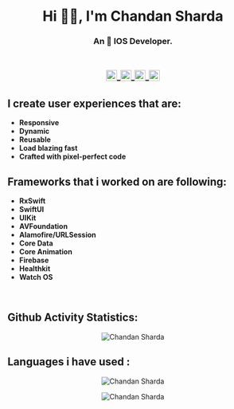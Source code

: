 <h1 align="center"> Hi 👋🏽, I'm Chandan Sharda </h1>
<h3 align="center">
    An  IOS Developer.  
</h3>
<h1 align="center">
<a href="https://in.linkedin.com/in/chandan-sharda-a33869b8">
  <img align="center" alt="Chandan Sharda's Linkdin" width="22px" src="https://cdn.jsdelivr.net/npm/simple-icons@v3/icons/linkedin.svg" />
</a>
<a href="https://github.com/chandansharda">
  <img align="center" alt="Chandan Sharda's Github" width="22px" src="https://cdn.jsdelivr.net/npm/simple-icons@v3/icons/github.svg" />
</a>
<a href="https://www.instagram.com/_chandan_sharda_/">
  <img align="center" alt=Chandan Sharda's Instagram" width="22px" src="https://cdn.jsdelivr.net/npm/simple-icons@v3/icons/instagram.svg" />
</a>
<a href="https://www.facebook.com/chandan.sharda.98">
  <img align="center" alt="Chandan Sharda's Facebook" width="22px" src="https://cdn.jsdelivr.net/npm/simple-icons@v3/icons/facebook.svg" />
</a>
</h1>
<h2 align="left">
    I create user experiences that are:
</h2>

- **Responsive**
- **Dynamic**
- **Reusable**
- **Load blazing fast**
- **Crafted with pixel-perfect code**

<h2 align="left">
    Frameworks that i worked on are following:
</h2>

- **RxSwift**
- **SwiftUI**
- **UIKit**
- **AVFoundation**
- **Alamofire/URLSession**
- **Core Data**
- **Core Animation**
- **Firebase**
- **Healthkit**
- **Watch OS**

<br/>

<h2 align="left">
    Github Activity Statistics:
</h2>

<p align="center"> <img src="https://github-readme-stats.vercel.app/api?username=chandansharda&show_icons=true&count_private=true" alt="Chandan Sharda" /> </p>     

<h2 align="left">
    Languages i have used :
</h2>
<p align="center"> <img src="https://github-readme-stats.vercel.app/api/top-langs/?username=chandansharda&layout=compact&langs_count=10&hide=Objective-C,JavaScript" alt="Chandan Sharda" /> </p>     
<p align="center"> <img src="https://komarev.com/ghpvc/?username=chandansharda&color=green" alt="Chandan Sharda" /> </p>
